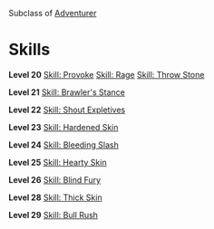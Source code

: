 <!-- TITLE: Warrior -->
<!-- SUBTITLE: Quick to anger, and quicker still to lash out.  Warriors embody the fighter's spirit and are always eager to jump into battle, even when the odds are against them.   -->

Subclass of [Adventurer](adventurer)
# Skills

**Level 20**
[Skill: Provoke](provoke)
[Skill: Rage](rage)
[Skill: Throw Stone](throw-stone)

**Level 21**
[Skill: Brawler's Stance](brawlers-stance)

**Level 22**
[Skill: Shout Expletives](shout-expletives)

**Level 23**
[Skill: Hardened Skin](hardened-skin)

**Level 24**
[Skill: Bleeding Slash](bleeding-slash)

**Level 25**
[Skill: Hearty Skin](hearty-skin)

**Level 26**
[Skill: Blind Fury](blind-fury)

**Level 28**
[Skill: Thick Skin](thick-skin)

**Level 29**
[Skill: Bull Rush](bull-rush)